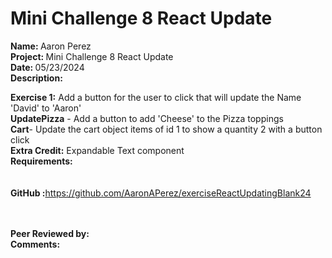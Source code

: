 # <b>Mini Challenge 8 React Update</b>

<b>Name: </b> Aaron Perez<br>
<b>Project: </b>Mini Challenge 8 React Update<br>
<b>Date: </b> 05/23/2024 <br>
<strong>Description: </strong><br>

<b>Exercise 1:</b> Add a button for the user to click that will update the Name 'David' to 'Aaron'<br>
<b>UpdatePizza</b> - Add a button to add 'Cheese' to the Pizza toppings<br>
<b>Cart</b>- Update the cart object items of id 1 to show a quantity 2 with a button click<br>
<b>Extra Credit:</b> Expandable Text component<br>
<b>Requirements:</b><br>
<br><br>
<b>GitHub :</b>https://github.com/AaronAPerez/exerciseReactUpdatingBlank24<br><br>
<br>


<b>Peer Reviewed by:</b> <br>
<b>Comments:</b>   <br>
